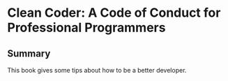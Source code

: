 # Clean Coder: A Code of Conduct for Professional Programmers

## Summary

This book gives some tips about how to be a better developer.

<!--- Loc (Current: 8128, End: 10143) --->